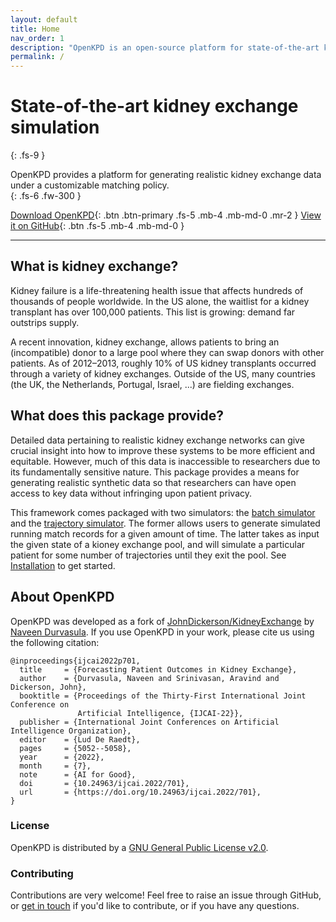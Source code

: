 ```yaml
---
layout: default
title: Home
nav_order: 1
description: "OpenKPD is an open-source platform for state-of-the-art kidney exchange simulation."
permalink: /
---
```


# State-of-the-art kidney exchange simulation
{: .fs-9 }

OpenKPD provides a platform for generating realistic kidney exchange data under a customizable matching policy.  
{: .fs-6 .fw-300 }

[Download OpenKPD](/OpenKPD.zip){: .btn .btn-primary .fs-5 .mb-4 .mb-md-0 .mr-2 }
[View it on GitHub](https://github.com/ndurvasula/OpenKPD){: .btn .fs-5 .mb-4 .mb-md-0 }

---

## What is kidney exchange?

Kidney failure is a life-threatening health issue that affects hundreds of thousands of people worldwide. In the US alone, the waitlist for a kidney transplant has over 100,000 patients. This list is growing: demand far outstrips supply.

A recent innovation, kidney exchange, allows patients to bring an (incompatible) donor to a large pool where they can swap donors with other patients. As of 2012–2013, roughly 10% of US kidney transplants occurred through a variety of kidney exchanges. Outside of the US, many countries (the UK, the Netherlands, Portugal, Israel, ...) are fielding exchanges.

## What does this package provide?

Detailed data pertaining to realistic kidney exchange networks can give crucial insight into how to improve these systems to be more efficient and equitable. However, much of this data is inaccessible to researchers due to its fundamentally sensitive nature. This package provides a means for generating realistic synthetic data so that researchers can have open access to key data without infringing upon patient privacy. 

This framework comes packaged with two simulators: the [batch simulator]() and the [trajectory simulator](). The former allows users to generate simulated running match records for a given amount of time. The latter takes as input the given state of a kioney exchange pool, and will simulate a particular patient for some number of trajectories until they exit the pool. See [Installation](https://openkpd.org/docs/installation/) to get started.


## About OpenKPD

OpenKPD was developed as a fork of [JohnDickerson/KidneyExchange](https://github.com/JohnDickerson/KidneyExchange) by [Naveen Durvasula](https://ndurvasula.com). If you use OpenKPD in your work, please cite us using the following citation:

```
@inproceedings{ijcai2022p701,
  title     = {Forecasting Patient Outcomes in Kidney Exchange},
  author    = {Durvasula, Naveen and Srinivasan, Aravind and Dickerson, John},
  booktitle = {Proceedings of the Thirty-First International Joint Conference on
               Artificial Intelligence, {IJCAI-22}},
  publisher = {International Joint Conferences on Artificial Intelligence Organization},
  editor    = {Lud De Raedt},
  pages     = {5052--5058},
  year      = {2022},
  month     = {7},
  note      = {AI for Good},
  doi       = {10.24963/ijcai.2022/701},
  url       = {https://doi.org/10.24963/ijcai.2022/701},
}
```

### License

OpenKPD is distributed by a [GNU General Public License v2.0](https://github.com/ndurvasula/OpenKPD/blob/master/LICENSE).

### Contributing

Contributions are very welcome! Feel free to raise an issue through GitHub, or [get in touch](https://ndurvasula.com) if you'd like to contribute, or if you have any questions.


